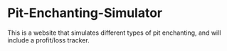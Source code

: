 # Pit-Enchanting-Simulator
This is a website that simulates different types of pit enchanting, and will include a profit/loss tracker.
